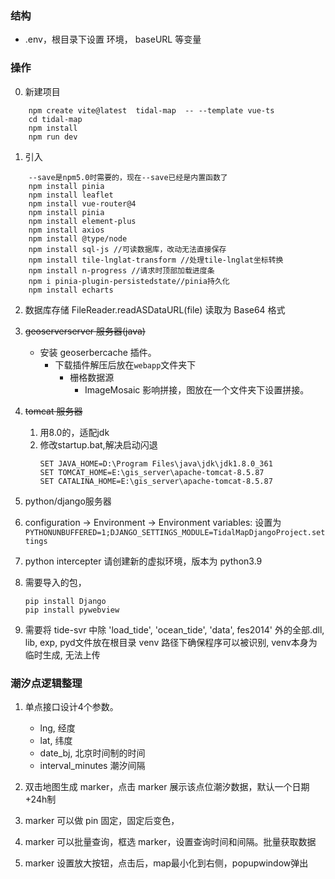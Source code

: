 ### 结构
* .env，根目录下设置 环境， baseURL 等变量


### 操作
0. 新建项目
```
    npm create vite@latest  tidal-map  -- --template vue-ts
    cd tidal-map
    npm install
    npm run dev 
```
1. 引入
```
    --save是npm5.0时需要的，现在--save已经是内置函数了
    npm install pinia 
    npm install leaflet 
    npm install vue-router@4
    npm install pinia
    npm install element-plus
    npm install axios 
    npm install @type/node
    npm install sql-js //可读数据库，改动无法直接保存
    npm install tile-lnglat-transform //处理tile-lnglat坐标转换
    npm install n-progress //请求时顶部加载进度条
    npm i pinia-plugin-persistedstate//pinia持久化
    npm install echarts    
```

2. 数据库存储
    FileReader.readASDataURL(file) 读取为 Base64 格式

3. ~~geoserverserver 服务器(java)~~
    * 安装 geoserbercache 插件。
      * 下载插件解压后放在`webapp`文件夹下
        * 栅格数据源
          * ImageMosaic 影响拼接，图放在一个文件夹下设置拼接。

4. ~~tomcat 服务器~~
   1. 用8.0的，适配jdk
   2. 修改startup.bat,解决启动闪退
      ```
      SET JAVA_HOME=D:\Program Files\java\jdk\jdk1.8.0_361
      SET TOMCAT_HOME=E:\gis_server\apache-tomcat-8.5.87
      SET CATALINA_HOME=E:\gis_server\apache-tomcat-8.5.87
      ```

5. python/django服务器


2. configuration -> Environment -> Environment variables: 设置为 `PYTHONUNBUFFERED=1;DJANGO_SETTINGS_MODULE=TidalMapDjangoProject.settings`
3. python intercepter 请创建新的虚拟环境，版本为 python3.9
4. 需要导入的包，
    ```
    pip install Django
    pip install pywebview
    ```
5. 需要将 tide-svr 中除 'load_tide', 'ocean_tide', 'data', fes2014' 外的全部.dll, lib, exp, pyd文件放在根目录 venv 路径下确保程序可以被识别, venv本身为临时生成, 无法上传


### 潮汐点逻辑整理
1. 单点接口设计4个参数。
   * lng,  经度
   * lat, 纬度
   * date_bj, 北京时间制的时间
   * interval_minutes 潮汐间隔

2. 双击地图生成 marker，点击 marker 展示该点位潮汐数据，默认一个日期+24h制
3. marker 可以做 pin 固定，固定后变色，
4. marker 可以批量查询，框选 marker，设置查询时间和间隔。批量获取数据
5. marker 设置放大按钮，点击后，map最小化到右侧，popupwindow弹出

